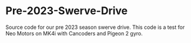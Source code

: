 # Pre-2023-Swerve-Drive
Source code for our pre 2023 season swerve drive.
This code is a test for Neo Motors on MK4i with Cancoders and Pigeon 2 gyro.
